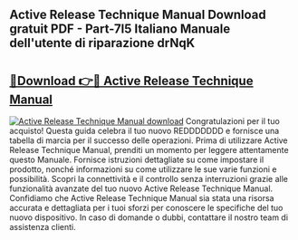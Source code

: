 ## Active Release Technique Manual Download gratuit PDF - Part-7l5 Italiano Manuale dell'utente di riparazione drNqK

# <h2><a href="http://dfai5il.blite.top/?on=Active+Release+Technique+Manual">🔗Download 👉🔴 Active Release Technique Manual</a></h2>

[![Active Release Technique Manual download](https://i.imgur.com/lujVjoI.png)](http://dfai5il.blite.top/?on=Active+Release+Technique+Manual)
Congratulazioni per il tuo acquisto! Questa guida celebra il tuo nuovo REDDDDDDD e fornisce una tabella di marcia per il successo delle operazioni. Prima di utilizzare Active Release Technique Manual, prenditi un momento per leggere attentamente questo Manuale. Fornisce istruzioni dettagliate su come impostare il prodotto, nonché informazioni su come utilizzare le sue varie funzioni e possibilità. Scopri la connettività e il controllo senza interruzioni grazie alle funzionalità avanzate del tuo nuovo Active Release Technique Manual. Confidiamo che Active Release Technique Manual sia stata una risorsa accurata e dettagliata per i tuoi sforzi per conoscere le specifiche del tuo nuovo dispositivo. In caso di domande o dubbi, contattare il nostro team di assistenza clienti.
